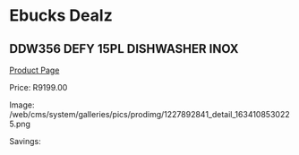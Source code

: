 
# Ebucks Dealz
## DDW356 DEFY 15PL DISHWASHER INOX
[Product Page](https://www.ebucks.com/web/shop/productSelected.do?prodId=1227892841&catId=704983786)

Price: R9199.00

Image: /web/cms/system/galleries/pics/prodimg/1227892841_detail_1634108530225.png

Savings: 


	